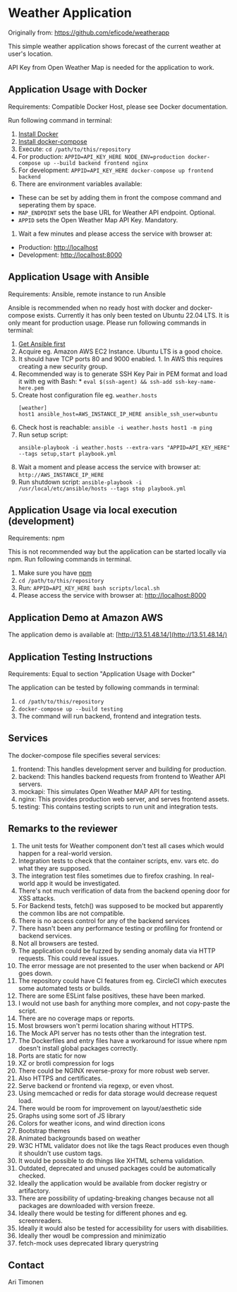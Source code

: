 # Weather Application

Originally from: https://github.com/eficode/weatherapp

This simple weather application shows forecast of the current weather at user's location.

API Key from Open Weather Map is needed for the application to work.

## Application Usage with Docker

Requirements: Compatible Docker Host, please see Docker documentation.

Run following command in terminal:

1. [Install Docker](https://docs.docker.com/get-docker/)
1. [Install docker-compose](https://docs.docker.com/compose/install/)
1. Execute: `cd /path/to/this/repository`
1. For production: `APPID=API_KEY_HERE NODE_ENV=production docker-compose up --build backend frontend nginx`
1. For development: `APPID=API_KEY_HERE docker-compose up frontend backend`
1. There are environment variables available:
  * These can be set by adding them in front the compose command and seperating them by space.
  * `MAP_ENDPOINT` sets the base URL for Weather API endpoint. Optional.
  * `APPID` sets the Open Weather Map API Key. Mandatory.
1. Wait a few minutes and please access the service with browser at:
  * Production: [http://localhost](http://localhost)
  * Development: [http://localhost:8000](http://localhost:8000)


## Application Usage with Ansible

Requirements: Ansible, remote instance to run Ansible

Ansible is recommended when no ready host with docker and docker-compose exists. Currently it has only been tested on Ubuntu 22.04 LTS. It is only meant for production usage. Please run following commands in terminal:

1. [Get Ansible first](https://docs.ansible.com/ansible/latest/getting_started/index.html)
1. Acquire eg. Amazon AWS EC2 Instance. Ubuntu LTS is a good choice.
  1. It should have TCP ports 80 and 9000 enabled.
    1. In AWS this requires creating a new security group.
  1. Recommended way is to generate SSH Key Pair in PEM format and load it with eg with Bash:
    * `eval $(ssh-agent) && ssh-add ssh-key-name-here.pem`
1. Create host configuration file eg. `weather.hosts`
    ```
    [weather]
    host1 ansible_host=AWS_INSTANCE_IP_HERE ansible_ssh_user=ubuntu
    ```
1. Check host is reachable: `ansible -i weather.hosts host1 -m ping` 
1. Run setup script:
    ```
    ansible-playbook -i weather.hosts --extra-vars "APPID=API_KEY_HERE" --tags setup,start playbook.yml
    ```
1. Wait a moment and please access the service with browser at: `http://AWS_INSTANCE_IP_HERE`
1. Run shutdown script: `ansible-playbook -i /usr/local/etc/ansible/hosts --tags stop playbook.yml`

## Application Usage via local execution (development)

Requirements: npm

This is not recommended way but the application can be started locally via npm. Run following commands in terminal.

1. Make sure you have [npm](https://docs.npmjs.com/downloading-and-installing-node-js-and-npm)
1. `cd /path/to/this/repository`
1. Run: `APPID=API_KEY_HERE bash scripts/local.sh`
1. Please access the service with browser at: [http://localhost:8000](http://localhost:8000)

## Application Demo at Amazon AWS

The application demo is available at: [http://13.51.48.14/](http://13.51.48.14/)

## Application Testing Instructions

Requirements: Equal to section "Application Usage with Docker"

The application can be tested by following commands in terminal:

1. `cd /path/to/this/repository`
1. `docker-compose up --build testing`
  1. The command will run backend, frontend and integration tests.

## Services

The docker-compose file specifies several services:
1. frontend: This handles development server and building for production.
1. backend: This handles backend requests from frontend to Weather API servers.
1. mockapi: This simulates Open Weather MAP API for testing.
1. nginx: This provides production web server, and serves frontend assets.
1. testing: This contains testing scripts to run unit and integration tests.

## Remarks to the reviewer

1. The unit tests for Weather component don't test all cases which would happen for a real-world version.
1. Integration tests to check that the container scripts, env. vars etc. do what they are supposed.
1. The integration test files sometimes due to firefox crashing. In real-world app it would be investigated.
1. There's not much verification of data from the backend opening door for XSS attacks.
1. For Backend tests, fetch() was supposed to be mocked but apparently the common libs are not compatible.
1. There is no access control for any of the backend services
1. There hasn't been any performance testing or profiling for frontend or backend services.
1. Not all browsers are tested.
1. The application could be fuzzed by sending anomaly data via HTTP requests. This could reveal issues.
1. The error message are not presented to the user when backend or API goes down.
1. The repository could have CI features from eg. CircleCI which executes some automated tests or builds.
1. There are some ESLint false positives, these have been marked.
1. I would not use bash for anything more complex, and not copy-paste the script.
1. There are no coverage maps or reports.
1. Most browsers won't permi location sharing without HTTPS.
1. The Mock API server has no tests other than the integration test.
1. The Dockerfiles and entry files have a workaround for issue where npm doesn't install global packages correctly.
1. Ports are static for now
1. XZ or brotli compression for logs
1. There could be NGINX reverse-proxy for more robust web server.
  1. Also HTTPS and certificates.
  1. Serve backend or frontend via regexp, or even vhost.
1. Using memcached or redis for data storage would decrease request load.
1. There would be room for improvement on layout/aesthetic side
  1. Graphs using some sort of JS library
  1. Colors for weather icons, and wind direction icons
  1. Bootstrap themes
  1. Animated backgrounds based on weather
1. W3C HTML validator does not like the tags React produces even though it shouldn't use custom tags.
1. It would be possible to do things like XHTML schema validation.
1. Outdated, deprecated and unused packages could be automatically checked.
1. Ideally the application would be available from docker registry or artifactory.
1. There are possibility of updating-breaking changes because not all packages are downloaded with version freeze.
1. Ideally there would be testing for different phones and eg. screenreaders.
1. Ideally it would also be tested for accessibility for users with disabilities.
1. Ideally ther woudl be compression and minimizatio
1. fetch-mock uses deprecated library querystring

## Contact

Ari Timonen